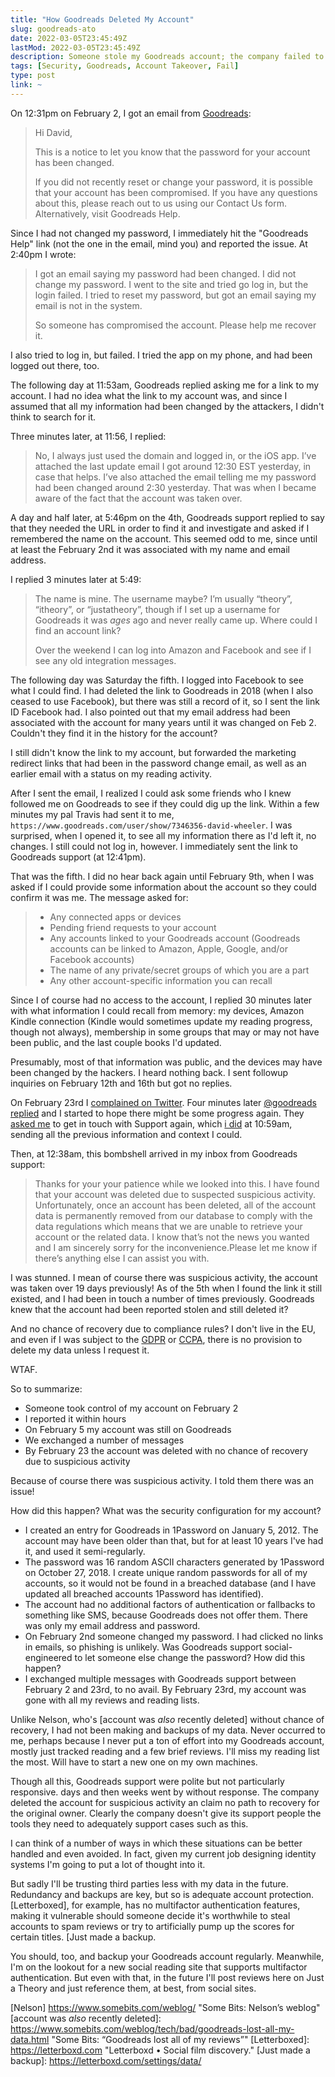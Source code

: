 ```yaml
---
title: "How Goodreads Deleted My Account"
slug: goodreads-ato
date: 2022-03-05T23:45:49Z
lastMod: 2022-03-05T23:45:49Z
description: Someone stole my Goodreads account; the company failed to recover it, then deleted it. It was all too preventable.
tags: [Security, Goodreads, Account Takeover, Fail]
type: post
link: ~
---
```


On 12:31pm on February 2, I got an email from [Goodreads]:

> Hi David,
>
> This is a notice to let you know that the password for your account has been
> changed.
>
> If you did not recently reset or change your password, it is possible that
> your account has been compromised. If you have any questions about this,
> please reach out to us using our Contact Us form. Alternatively, visit
> Goodreads Help.

Since I had not changed my password, I immediately hit the "Goodreads Help" link
(not the one in the email, mind you) and reported the issue. At 2:40pm I wrote:

> I got an email saying my password had been changed. I did not change my
> password. I went to the site and tried go log in, but the login failed. I
> tried to reset my password, but got an email saying my email is not in the
> system. 
>
> So someone has compromised the account. Please help me recover it. 

I also tried to log in, but failed. I tried the app on my phone, and had been
logged out there, too.

The following day at 11:53am, Goodreads replied asking me for a link to my
account. I had no idea what the link to my account was, and since I assumed that
all my information had been changed by the attackers, I didn't think to search
for it.

Three minutes later, at 11:56, I replied:

> No, I always just used the domain and logged in, or the iOS app. I’ve attached
> the last update email I got around 12:30 EST yesterday, in case that helps.
> I’ve also attached the email telling me my password had been changed around
> 2:30 yesterday. That was when I became aware of the fact that the account was
> taken over.

A day and half later, at 5:46pm on the 4th, Goodreads support replied to say
that they needed the URL in order to find it and investigate and asked if I
remembered the name on the account. This seemed odd to me, since until at least
the February 2nd it was associated with my name and email address.

I replied 3 minutes later at 5:49:

> The name is mine. The username maybe? I’m usually “theory”, “itheory”, or
> “justatheory”, though if I set up a username for Goodreads it was *ages* ago
> and never really came up. Where could I find an account link?
>
> Over the weekend I can log into Amazon and Facebook and see if I see any old
> integration messages.

The following day was Saturday the fifth. I logged into Facebook to see what I
could find. I had deleted the link to Goodreads in 2018 (when I also ceased to
use Facebook), but there was still a record of it, so I sent the link ID
Facebook had. I also pointed out that my email address had been associated with
the account for many years until it was changed on Feb 2. Couldn't they find it
in the history for the account?

I still didn't know the link to my account, but forwarded the marketing redirect
links that had been in the password change email, as well as an earlier email
with a status on my reading activity.

After I sent the email, I realized I could ask some friends who I knew followed
me on Goodreads to see if they could dig up the link. Within a few minutes my
pal Travis had sent it to me,
`https://www.goodreads.com/user/show/7346356-david-wheeler`. I was surprised,
when I opened it, to see all my information there as I'd left it, no changes. I
still could not log in, however. I immediately sent the link to Goodreads
support (at 12:41pm).

That was the fifth. I did no hear back again until February 9th, when I was
asked if I could provide some information about the account so they could
confirm it was me. The message asked for:

> *   Any connected apps or devices
> *   Pending friend requests to your account
> *   Any accounts linked to your Goodreads account (Goodreads accounts can be
>     linked to Amazon, Apple, Google, and/or Facebook accounts)
> *   The name of any private/secret groups of which you are a part
> *   Any other account-specific information you can recall

Since I of course had no access to the account, I replied 30 minutes later with
what information I could recall from memory: my devices, Amazon Kindle
connection (Kindle would sometimes update my reading progress, though not
always), membership in some groups that may or may not have been public, and the
last couple books I'd updated.

Presumably, most of that information was public, and the devices may have been
changed by the hackers. I heard nothing back. I sent followup inquiries on
February 12th and 16th but got no replies.

On February 23rd I [complained on Twitter]. Four minutes later [@goodreads
replied] and I started to hope there might be some progress again. They [asked
me] to get in touch with Support again, which [i did] at 10:59am, sending all
the previous information and context I could.

Then, at 12:38am, this bombshell arrived in my inbox from Goodreads support:

> Thanks for your your patience while we looked into this. I have found that
> your account was deleted due to suspected suspicious activity. Unfortunately,
> once an account has been deleted, all of the account data is permanently
> removed from our database to comply with the data regulations which means that
> we are unable to retrieve your account or the related data. I know that’s not
> the news you wanted and I am sincerely sorry for the inconvenience.Please let
> me know if there’s anything else I ​can assist you with.

I was stunned. I mean of course there was suspicious activity, the account was
taken over 19 days previously! As of the 5th when I found the link it still
existed, and I had been in touch a number of times previously. Goodreads knew
that the account had been reported stolen and still deleted it?

And no chance of recovery due to compliance rules? I don't live in the EU, and
even if I was subject to the [GDPR] or [CCPA], there is no provision to delete
my data unless I request it.

WTAF.

So to summarize:

*   Someone took control of my account on February 2
*   I reported it within hours
*   On February 5 my account was still on Goodreads
*   We exchanged a number of messages
*   By February 23 the account was deleted with no chance of recovery due to
    suspicious activity

Because of course there was suspicious activity. I told them there was an issue!

How did this happen? What was the security configuration for my account?

*   I created an entry for Goodreads in 1Password on January 5, 2012. The
    account may have been older than that, but for at least 10 years I've had
    it, and used it semi-regularly.
*   The password was 16 random ASCII characters generated by 1Password on
    October 27, 2018. I create unique random passwords for all of my accounts,
    so it would not be found in a breached database (and I have updated all
    breached accounts 1Password has identified).
*   The account had no additional factors of authentication or fallbacks to
    something like SMS, because Goodreads does not offer them. There was only
    my email address and password.
*   On February 2nd someone changed my password.  I had clicked no links in
    emails, so phishing is unlikely. Was Goodreads support social-engineered to
    let someone else change the password? How did this happen?
*   I exchanged multiple messages with Goodreads support between February 2 and
    23rd, to no avail. By February 23rd, my account was gone with all my reviews
    and reading lists.

Unlike Nelson, who's [account was _also_ recently deleted] without chance of
recovery, I had not been making and backups of my data. Never occurred to me,
perhaps because I never put a ton of effort into my Goodreads account, mostly
just tracked reading and a few brief reviews. I'll miss my reading list the
most. Will have to start a new one on my own machines.

Though all this, Goodreads support were polite but not particularly responsive.
days and then weeks went by without response. The company deleted the account
for suspicious activity an claim no path to recovery for the original owner.
Clearly the company doesn't give its support people the tools they need to
adequately support cases such as this.

I can think of a number of ways in which these situations can be better handled
and even avoided. In fact, given my current job designing identity systems I'm
going to put a lot of thought into it.

But sadly I'll be trusting third parties less with my data in the future.
Redundancy and backups are key, but so is adequate account protection.
[Letterboxed], for example, has no multifactor authentication features, making
it vulnerable should someone decide it's worthwhile to steal accounts to spam
reviews or try to artificially pump up the scores for certain titles. [Just made
a backup.

You should, too, and backup your Goodreads account regularly. Meanwhile, I'm on
the lookout for a new social reading site that supports multifactor
authentication. But even with that, in the future I'll post reviews here on Just
a Theory and just reference them, at best, from social sites.

  [Goodreads]: https://www.goodreads.com
  [complained on Twitter]: https://twitter.com/theory/status/1496483369781243910
  [@goodreads replied]: https://twitter.com/goodreads/status/1496484238908178442
  [asked me]: https://twitter.com/goodreads/status/1496513088224468992
  [i did]: https://twitter.com/theory/status/1496515177809944581
  [GDPR]: https://gdpr-info.eu
  [CCPA]: https://www.oag.ca.gov/privacy/ccpa
  [Nelson] https://www.somebits.com/weblog/ "Some Bits: Nelson’s weblog"
  [account was _also_ recently deleted]:
    https://www.somebits.com/weblog/tech/bad/goodreads-lost-all-my-data.html
    "Some Bits: “Goodreads lost all of my reviews”"
  [Letterboxed]: https://letterboxd.com "Letterboxd • Social film discovery."
  [Just made a backup]: https://letterboxd.com/settings/data/
